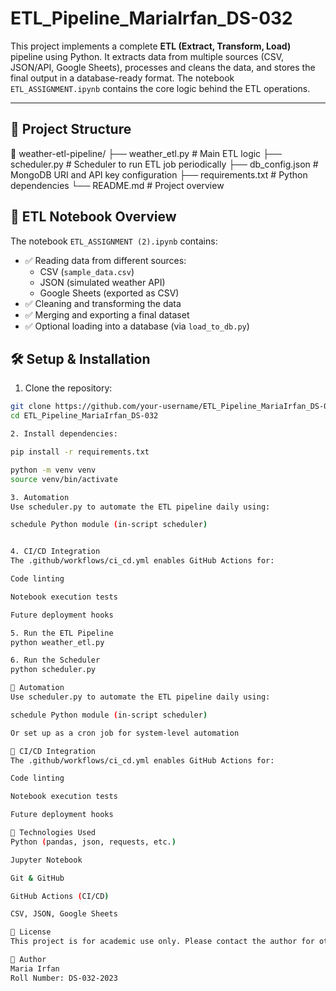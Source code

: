 # ETL_Pipeline_MariaIrfan_DS-032

This project implements a complete **ETL (Extract, Transform, Load)** pipeline using Python. It extracts data from multiple sources (CSV, JSON/API, Google Sheets), processes and cleans the data, and stores the final output in a database-ready format. The notebook `ETL_ASSIGNMENT.ipynb` contains the core logic behind the ETL operations.

---

## 📁 Project Structure

📁 weather-etl-pipeline/
├── weather_etl.py          # Main ETL logic
├── scheduler.py            # Scheduler to run ETL job periodically
├── db_config.json          # MongoDB URI and API key configuration
├── requirements.txt        # Python dependencies
└── README.md               # Project overview


## 🚀 ETL Notebook Overview

The notebook `ETL_ASSIGNMENT (2).ipynb` contains:
- ✅ Reading data from different sources:
  - CSV (`sample_data.csv`)
  - JSON (simulated weather API)
  - Google Sheets (exported as CSV)
- ✅ Cleaning and transforming the data
- ✅ Merging and exporting a final dataset
- ✅ Optional loading into a database (via `load_to_db.py`)


## 🛠️ Setup & Installation

1. Clone the repository:
```bash
git clone https://github.com/your-username/ETL_Pipeline_MariaIrfan_DS-032.git
cd ETL_Pipeline_MariaIrfan_DS-032

2. Install dependencies:

pip install -r requirements.txt

python -m venv venv
source venv/bin/activate

3. Automation
Use scheduler.py to automate the ETL pipeline daily using:

schedule Python module (in-script scheduler)


4. CI/CD Integration
The .github/workflows/ci_cd.yml enables GitHub Actions for:

Code linting

Notebook execution tests

Future deployment hooks

5. Run the ETL Pipeline
python weather_etl.py

6. Run the Scheduler
python scheduler.py

🔄 Automation
Use scheduler.py to automate the ETL pipeline daily using:

schedule Python module (in-script scheduler)

Or set up as a cron job for system-level automation

🧪 CI/CD Integration
The .github/workflows/ci_cd.yml enables GitHub Actions for:

Code linting

Notebook execution tests

Future deployment hooks

🧰 Technologies Used
Python (pandas, json, requests, etc.)

Jupyter Notebook

Git & GitHub

GitHub Actions (CI/CD)

CSV, JSON, Google Sheets

📄 License
This project is for academic use only. Please contact the author for other use cases.

👤 Author
Maria Irfan
Roll Number: DS-032-2023
